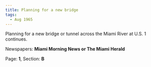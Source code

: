 ```yaml
---  
title: Planning for a new bridge  
tags:  
  - Aug 1965  
---  
```

  
Planning for a new bridge or tunnel across the Miami River at U.S. 1 continues.  
  
Newspapers: **Miami Morning News or The Miami Herald**  
  
Page: **1**, Section: **B** 
